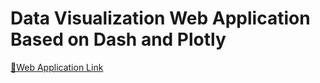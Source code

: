 # Data Visualization Web Application Based on Dash and Plotly 



[🔗Web Application Link](https://university-reopenning.herokuapp.com])
